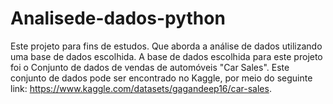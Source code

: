 # Analisede-dados-python

Este projeto para fins de estudos. Que aborda a análise de dados utilizando uma base de dados escolhida. A base de dados escolhida para este projeto foi o Conjunto de dados de vendas de automóveis "Car Sales". Este conjunto de dados pode ser encontrado no Kaggle, por meio do seguinte link: https://www.kaggle.com/datasets/gagandeep16/car-sales.

